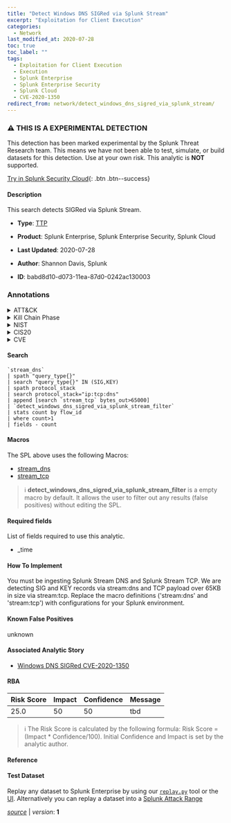 ```yaml
---
title: "Detect Windows DNS SIGRed via Splunk Stream"
excerpt: "Exploitation for Client Execution"
categories:
  - Network
last_modified_at: 2020-07-28
toc: true
toc_label: ""
tags:
  - Exploitation for Client Execution
  - Execution
  - Splunk Enterprise
  - Splunk Enterprise Security
  - Splunk Cloud
  - CVE-2020-1350
redirect_from: network/detect_windows_dns_sigred_via_splunk_stream/
---
```


### :warning: THIS IS A EXPERIMENTAL DETECTION
This detection has been marked experimental by the Splunk Threat Research team. This means we have not been able to test, simulate, or build datasets for this detection. Use at your own risk. This analytic is **NOT** supported.


[Try in Splunk Security Cloud](https://www.splunk.com/en_us/cyber-security.html){: .btn .btn--success}

#### Description

This search detects SIGRed via Splunk Stream.

- **Type**: [TTP](https://github.com/splunk/security_content/wiki/Detection-Analytic-Types)
- **Product**: Splunk Enterprise, Splunk Enterprise Security, Splunk Cloud

- **Last Updated**: 2020-07-28
- **Author**: Shannon Davis, Splunk
- **ID**: babd8d10-d073-11ea-87d0-0242ac130003

### Annotations
<details>
  <summary>ATT&CK</summary>

<div markdown="1">

#### [ATT&CK](https://attack.mitre.org/)

| ID          | Technique   | Tactic         |
| ----------- | ----------- |--------------- |
| [T1203](https://attack.mitre.org/techniques/T1203/) | Exploitation for Client Execution | Execution |

</div>
</details>


<details>
  <summary>Kill Chain Phase</summary>

<div markdown="1">

* Exploitation


</div>
</details>


<details>
  <summary>NIST</summary>

<div markdown="1">

* DE.CM



</div>
</details>

<details>
  <summary>CIS20</summary>

<div markdown="1">

* CIS 8
* CIS 12



</div>
</details>

<details>
  <summary>CVE</summary>

<div markdown="1">

| ID          | Summary | [CVSS](https://nvd.nist.gov/vuln-metrics/cvss) |
| ----------- | ----------- | -------------- |
| [CVE-2020-1350](https://nvd.nist.gov/vuln/detail/CVE-2020-1350) | A remote code execution vulnerability exists in Windows Domain Name System servers when they fail to properly handle requests, aka &#39;Windows DNS Server Remote Code Execution Vulnerability&#39;. | 10.0 |



</div>
</details>


#### Search

```
`stream_dns` 
| spath "query_type{}" 
| search "query_type{}" IN (SIG,KEY) 
| spath protocol_stack 
| search protocol_stack="ip:tcp:dns" 
| append [search `stream_tcp` bytes_out>65000] 
| `detect_windows_dns_sigred_via_splunk_stream_filter` 
| stats count by flow_id 
| where count>1 
| fields - count
```

#### Macros
The SPL above uses the following Macros:
* [stream_dns](https://github.com/splunk/security_content/blob/develop/macros/stream_dns.yml)
* [stream_tcp](https://github.com/splunk/security_content/blob/develop/macros/stream_tcp.yml)

> :information_source:
> **detect_windows_dns_sigred_via_splunk_stream_filter** is a empty macro by default. It allows the user to filter out any results (false positives) without editing the SPL.



#### Required fields
List of fields required to use this analytic.
* _time



#### How To Implement
You must be ingesting Splunk Stream DNS and Splunk Stream TCP. We are detecting SIG and KEY records via stream:dns and TCP payload over 65KB in size via stream:tcp.  Replace the macro definitions (&#39;stream:dns&#39; and &#39;stream:tcp&#39;) with configurations for your Splunk environment.
#### Known False Positives
unknown

#### Associated Analytic Story
* [Windows DNS SIGRed CVE-2020-1350](/stories/windows_dns_sigred_cve-2020-1350)




#### RBA

| Risk Score  | Impact      | Confidence   | Message      |
| ----------- | ----------- |--------------|--------------|
| 25.0 | 50 | 50 | tbd |


> :information_source:
> The Risk Score is calculated by the following formula: Risk Score = (Impact * Confidence/100). Initial Confidence and Impact is set by the analytic author.


#### Reference


#### Test Dataset
Replay any dataset to Splunk Enterprise by using our [`replay.py`](https://github.com/splunk/attack_data#using-replaypy) tool or the [UI](https://github.com/splunk/attack_data#using-ui).
Alternatively you can replay a dataset into a [Splunk Attack Range](https://github.com/splunk/attack_range#replay-dumps-into-attack-range-splunk-server)




[*source*](https://github.com/splunk/security_content/tree/develop/detections/experimental/network/detect_windows_dns_sigred_via_splunk_stream.yml) \| *version*: **1**